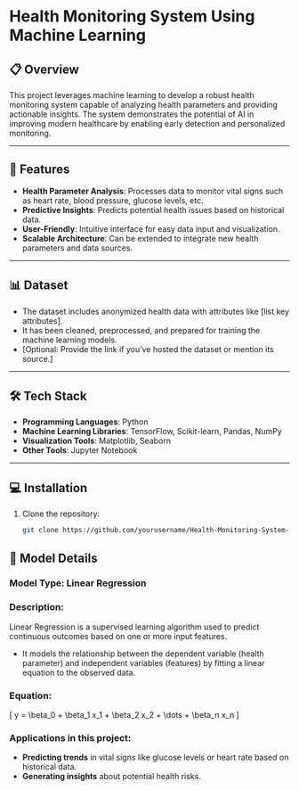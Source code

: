 
# Health Monitoring System Using Machine Learning  
<!--**Transforming Healthcare: The Role of Machine Learning in Modern Health Monitoring**-->  

## 📋 Overview  
This project leverages machine learning to develop a robust health monitoring system capable of analyzing health parameters and providing actionable insights. The system demonstrates the potential of AI in improving modern healthcare by enabling early detection and personalized monitoring.  

---

## 🚀 Features  
- **Health Parameter Analysis**: Processes data to monitor vital signs such as heart rate, blood pressure, glucose levels, etc.  
- **Predictive Insights**: Predicts potential health issues based on historical data.  
- **User-Friendly**: Intuitive interface for easy data input and visualization.  
- **Scalable Architecture**: Can be extended to integrate new health parameters and data sources.  

---

## 📊 Dataset  
- The dataset includes anonymized health data with attributes like [list key attributes].  
- It has been cleaned, preprocessed, and prepared for training the machine learning models.  
- [Optional: Provide the link if you’ve hosted the dataset or mention its source.]  

---

## 🛠️ Tech Stack  
- **Programming Languages**: Python  
- **Machine Learning Libraries**: TensorFlow, Scikit-learn, Pandas, NumPy  
- **Visualization Tools**: Matplotlib, Seaborn  
- **Other Tools**: Jupyter Notebook  

---

## 💻 Installation  
1. Clone the repository:  
   ```bash  
   git clone https://github.com/yourusername/Health-Monitoring-System-Using-Machine-Learning.git

## 🧠 Model Details  
### Model Type: Linear Regression  

### Description:  
Linear Regression is a supervised learning algorithm used to predict continuous outcomes based on one or more input features.  
- It models the relationship between the dependent variable (health parameter) and independent variables (features) by fitting a linear equation to the observed data.  

### Equation:  
\[
y = \beta_0 + \beta_1 x_1 + \beta_2 x_2 + \dots + \beta_n x_n
\]  

### Applications in this project:  
- **Predicting trends** in vital signs like glucose levels or heart rate based on historical data.  
- **Generating insights** about potential health risks.  


